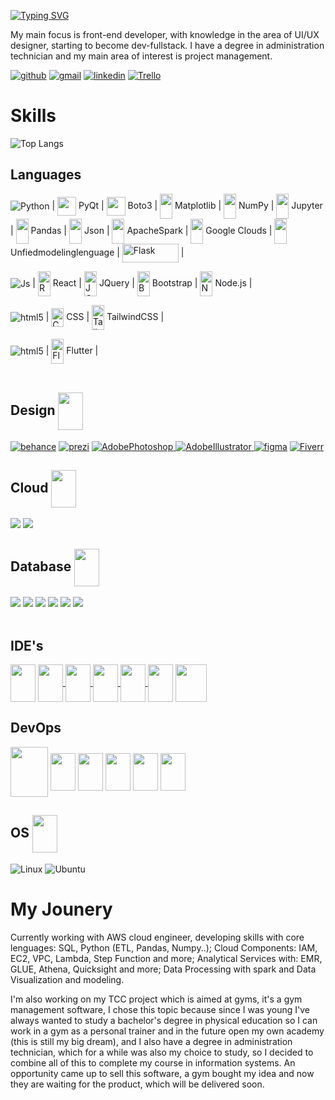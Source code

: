 <a href="https://git.io/typing-svg"><img align="center" src="https://readme-typing-svg.herokuapp.com?font=SedanSC&weight=500&size=35&duration=4000&pause=1000&color=0FB6E6&background=0C155F00&multiline=true&random=false&width=435&lines=Hello!+I'm+Fl%C3%A1via!+%F0%9F%99%8B%F0%9F%8F%BC%E2%80%8D%E2%99%80%EF%B8%8F" alt="Typing SVG" /></a>

My main focus is front-end developer, with knowledge in the area of UI/UX designer, starting to become dev-fullstack. I have a degree in administration technician and my main area of interest is project management.

<div style="display: inline_block">   
    <a href="https://github.com/Flaviacristinagpassos" target="_blank"><img alt="github" src="https://img.shields.io/badge/GitHub-100000?style=for-the-badge&logo=github&logoColor=white" target="_blank"></a>
    <a href = "mailto:flavia.cristinagpassos@gmail.com"><img alt="gmail" src="https://img.shields.io/badge/-Gmail-%23333?style=for-the-badge&logo=gmail&logoColor=white" target="_blank"></a>
    <a href="https://www.linkedin.com/in/fl%C3%A1via-cristina/s" target="_blank"><img alt="linkedin" src="https://img.shields.io/badge/-LinkedIn-%230077B5?style=for-the-badge&logo=linkedin&logoColor=white" target="_blank"></a> 
    <a href="https://trello.com/u/flaviacristinagpassos/activity" target="_blank"><img alt="Trello" src="https://img.shields.io/badge/Trello-0052CC?style=for-the-badge&logo=trello&logoColor=white" target="_blank"></a>
</div>

# Skills

![Top Langs](https://github-readme-stats.vercel.app/api/top-langs/?username=flaviacristinagpassos&layout=compact&theme=tokyonight)

## Languages



<img align="center" alt="Python" src="https://img.shields.io/badge/Python-3776AB?style=for-the-badge&logo=python&logoColor=white"
/> |
<img align="center" width=30 height=30 src="https://cdn.jsdelivr.net/gh/devicons/devicon@latest/icons/qt/qt-original.svg" />
PyQt  |
<img align="center" width=30 height=30 src="https://github.com/user-attachments/assets/cf091376-0ab9-4c4b-9fc1-d20c64531c2d" />
Boto3  | 
<img  align="center" width=20 height=40 src="https://cdn.jsdelivr.net/gh/devicons/devicon@latest/icons/matplotlib/matplotlib-original.svg" />
Matplotlib  |
<img align="center" width=20 height=40 src="https://cdn.jsdelivr.net/gh/devicons/devicon@latest/icons/numpy/numpy-original.svg" />
NumPy  | 
<img align="center" width=20 height=40 src="https://cdn.jsdelivr.net/gh/devicons/devicon@latest/icons/jupyter/jupyter-original.svg" />
Jupyter  |
<img align="center" width=20 height=40 src="https://cdn.jsdelivr.net/gh/devicons/devicon@latest/icons/pandas/pandas-original.svg" />
Pandas |
<img align="center" width=20 height=40 src="https://cdn.jsdelivr.net/gh/devicons/devicon@latest/icons/json/json-original.svg" />
Json | 
<img align="center" width=20 height=40 src="https://cdn.jsdelivr.net/gh/devicons/devicon@latest/icons/apachespark/apachespark-original.svg" />
ApacheSpark |
<img align="center" width=20 height=40 src="https://cdn.jsdelivr.net/gh/devicons/devicon@latest/icons/googlecloud/googlecloud-original.svg" />
Google Clouds |
<img align="center" width=20 height=40 src="https://cdn.jsdelivr.net/gh/devicons/devicon@latest/icons/unifiedmodelinglanguage/unifiedmodelinglanguage-original.svg" /> Unfiedmodelinglenguage |
<img align="center" width=90 height=30 alt="Flask" src="https://img.shields.io/badge/Flask-000000?style=for-the-badge&logo=flask&logoColor=white" /> |

<img align="center" alt="Js" src="https://img.shields.io/badge/JavaScript-F7DF1E?style=for-the-badge&logo=javascript&logoColor=black"/>   |
<img align="center" width=20 height=40 alt="React" src="https://cdn.jsdelivr.net/gh/devicons/devicon@latest/icons/react/react-original.svg" />
React |
<img align="center" width=20 height=40 alt="JQuery" src="https://cdn.jsdelivr.net/gh/devicons/devicon@latest/icons/jquery/jquery-original.svg" />
JQuery |    <img align="center" width=20 height=40 alt="Bootstrap" src="https://cdn.jsdelivr.net/gh/devicons/devicon@latest/icons/bootstrap/bootstrap-original.svg" />
Bootstrap |
<img align="center" width=20 height=40 alt="NodeJs" src="https://cdn.jsdelivr.net/gh/devicons/devicon@latest/icons/nodejs/nodejs-original.svg" />
Node.js |  

<img align="center" alt="html5" src="https://img.shields.io/badge/HTML5-E34F26?style=for-the-badge&logo=html5&logoColor=white" /> |
<img align="center" width=20 height=30 alt="CSS3" src="https://cdn.jsdelivr.net/gh/devicons/devicon@latest/icons/css3/css3-original.svg" />
CSS |
<img align="center" width=20 height=40 alt="TailwindCSS" src="https://cdn.jsdelivr.net/gh/devicons/devicon@latest/icons/tailwindcss/tailwindcss-original.svg" />
TailwindCSS |

<img align="center" alt="html5" src="https://img.shields.io/badge/Dart-0175C2?style=for-the-badge&logo=dart&logoColor=white" /> | 
<img align="center" width=20 height=40 alt="Flutter" src="https://cdn.jsdelivr.net/gh/devicons/devicon@latest/icons/flutter/flutter-original.svg" />
Flutter | 
<br>  <br>        

## Design <img align="center" width=40 height=60 src="https://cdn.jsdelivr.net/gh/devicons/devicon@latest/icons/canva/canva-original.svg" />
<div>   
    <a href="https://www.behance.net/flaviacristina2" target="_blank"><img alt="behance" src="https://img.shields.io/badge/Behance-0054F7?style=for-the-badge&logo=behance&logoColor=white" target="_blank"></a>
    <a href="https://img.shields.io/badge/Prezi-3181FF?style=for-the-badge&logo=prezi&logoColor=white" target="_blank"><img alt="prezi" src="https://img.shields.io/badge/Prezi-3181FF?style=for-the-badge&logo=prezi&logoColor=white" target="_blank"></a>
    <a href="hhttps://www.adobe.com/br/products/photoshop.html" target="_blank"><img alt="AdobePhotoshop" src="https://img.shields.io/badge/Adobe%20Photoshop-31A8FF?style=for-the-badge&logo=Adobe%20Photoshop&logoColor=black">
    <a href="https://www.adobe.com/br/products/illustrator.html" target="_blank"><img alt="AdobeIllustrator" src="https://img.shields.io/badge/Adobe%20Illustrator-FF9A00?style=for-the-badge&logo=adobe%20illustrator&logoColor=white">
    <a href="https://www.figma.comfilesuser1253156416401913039fuid=1253156416401913039" target="_blank"><img alt="figma" src="https://img.shields.io/badge/Figma-F24E1E?style=for-the-badge&logo=figma&logoColor=white" target="_blank"></a>
    <a href="https://br.fiverr.com/flavia_cristina?up_rollout=true" target="_blank"><img alt="Fiverr" src="https://img.shields.io/badge/fiverr-1DBF73?style=for-the-badge&logo=fiverr&logoColor=white" target="_blank"></a>
</div>

## Cloud <img align="center" width=40 height=60 src="https://cdn.jsdelivr.net/gh/devicons/devicon@latest/icons/amazonwebservices/amazonwebservices-plain-wordmark.svg" />
<div style="display: inline_block"> 
    <a href="https://aws.amazon.com/pt/" target="_blank"> <img src="https://img.shields.io/badge/Amazon_AWS-FF9900?style=for-the-badge&logo=amazonaws&logoColor=white" target="_blank"></a>
    <a href="https://cloud.google.com/?hl=pt-BR" target="_blank"> <img src="https://img.shields.io/badge/Google_Cloud-4285F4?style=for-the-badge&logo=google-cloud&logoColor=white" target="_blank"></a>
</div>

## Database <img align="center" width=40 height=60 src="https://cdn.jsdelivr.net/gh/devicons/devicon@latest/icons/threedsmax/threedsmax-original.svg" />
<div style="display: inline_block">   
    <a href="https://www.mysql.com/" target="_blank"><img src="https://img.shields.io/badge/MySQL-005C84?style=for-the-badge&logo=mysql&logoColor=white" target="_blank"></a>
    <a href="https://www.sqlite.org/" target="_blank"><img src="https://img.shields.io/badge/SQLite-07405E?style=for-the-badge&logo=sqlite&logoColor=white" target="_blank"></a>
    <a href="https://www.postgresql.org/" target="_blank"><img src="https://img.shields.io/badge/PostgreSQL-316192?style=for-the-badge&logo=postgresql&logoColor=white" target="_blank"></a>
    <a href="https://mariadb.org/" target="_blank"> <img src="https://img.shields.io/badge/MariaDB-003545?style=for-the-badge&logo=mariadb&logoColor=white" target="_blank"></a>
    <a href="https://aws.amazon.com/pt/dynamodb/" target="_blank"> <img src="https://img.shields.io/badge/Amazon%20DynamoDB-4053D6?style=for-the-badge&logo=Amazon%20DynamoDB&logoColor=white" target="_blank"></a>
    <a href="https://www.rabbitmq.com/" target="_blank"> <img src="https://img.shields.io/badge/rabbitmq-%23FF6600.svg?&style=for-the-badge&logo=rabbitmq&logoColor=white" target="_blank"></a>

</div><br>

## IDE's

<div>   
    <a href="https://www.jetbrains.com/pycharm/" target="_blank"><img align="center" width=40 height=60 src="https://cdn.jsdelivr.net/gh/devicons/devicon@latest/icons/pycharm/pycharm-original.svg" target="_blank"></a> 
    <a href="https://www.jetbrains.com/pt-br/datagrip/" target="_blank"><img align="center" width=40 height=60 src="https://cdn.jsdelivr.net/gh/devicons/devicon@latest/icons/datagrip/datagrip-original.svg" /> 
    <img align="center" width=40 height=60 src="https://cdn.jsdelivr.net/gh/devicons/devicon@latest/icons/jetbrains/jetbrains-original.svg" />      
    <a href="https://dbeaver.io/download/" target="_blank"><img align="center" width=40 height=60 src="https://cdn.jsdelivr.net/gh/devicons/devicon@latest/icons/dbeaver/dbeaver-original.svg" />     
    <a href="https://replit.com/@Flaviacristinag?path=folder%2FUnnamed" target="_blank"><img align="center" width=40 height=60 src="https://cdn.jsdelivr.net/gh/devicons/devicon@latest/icons/replit/replit-original.svg" />       
    <a href="https://code.visualstudio.com/" target="_blank"><img align="center" width=40 height=60 src="https://cdn.jsdelivr.net/gh/devicons/devicon@latest/icons/vscode/vscode-original.svg" target="_blank"></a>                
    <a href="https://www.arduino.cc/en/software" target="_blank"><img align="center" width=50 height=60 src="https://cdn.jsdelivr.net/gh/devicons/devicon@latest/icons/arduino/arduino-original.svg" target="_blank"></a>
    
</div>

## DevOps

<div>
    <img align="center" width=60 height=80 src="https://cdn.jsdelivr.net/gh/devicons/devicon@latest/icons/docker/docker-original.svg" />
    <img align="center" width=40 height=60 src="https://cdn.jsdelivr.net/gh/devicons/devicon@latest/icons/kubernetes/kubernetes-original.svg" />
    <img align="center" width=40 height=60 src="https://cdn.jsdelivr.net/gh/devicons/devicon@latest/icons/git/git-original.svg" />
    <img align="center" width=40 height=60 src="https://cdn.jsdelivr.net/gh/devicons/devicon@latest/icons/gitlab/gitlab-original.svg" />
    <img align="center" width=40 height=60 src="https://cdn.jsdelivr.net/gh/devicons/devicon@latest/icons/jira/jira-original.svg" />
    <img align="center" width=40 height=60 src="https://cdn.jsdelivr.net/gh/devicons/devicon@latest/icons/trello/trello-original.svg" />                        
</div>

## OS <img align="center" width=40 height=60 src="https://cdn.jsdelivr.net/gh/devicons/devicon@latest/icons/linux/linux-original.svg" />         
![Linux](https://img.shields.io/badge/Linux-FCC624?style=for-the-badge&logo=linux&logoColor=black)
![Ubuntu](https://img.shields.io/badge/Ubuntu-E95420?style=for-the-badge&logo=ubuntu&logoColor=white)

# My Jounery
Currently working with AWS cloud engineer, developing skills with core lenguages: SQL, Python (ETL, Pandas, Numpy..); Cloud Components: IAM, EC2, VPC, Lambda, Step Function and more; Analytical Services with: EMR, GLUE, Athena, Quicksight and more; Data Processing with spark and Data Visualization and modeling. 

I'm also working on my TCC project which is aimed at gyms, it's a gym management software, I chose this topic because since I was young I've always wanted to study a bachelor's degree in physical education so I can work in a gym as a personal trainer and in the future open my own academy (this is still my big dream), and I also have a degree in administration technician, which for a while was also my choice to study, so I decided to combine all of this to complete my course in information systems. An opportunity came up to sell this software, a gym bought my idea and now they are waiting for the product, which will be delivered soon.


